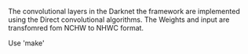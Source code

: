 The convolutional layers in the Darknet the framework are implemented using the Direct convolutional algorithms. The Weights and input are transfomred fom NCHW to NHWC format. 

Use 'make'
